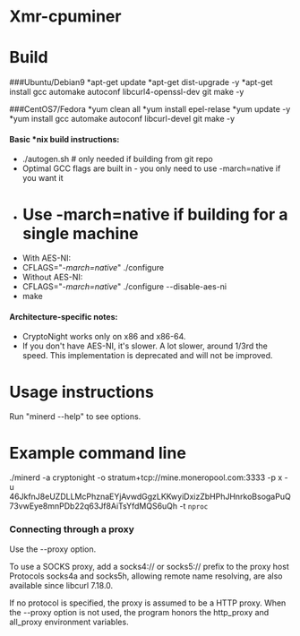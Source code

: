 Xmr-cpuminer
==============

Build
=====

###Ubuntu/Debian9
*apt-get update
*apt-get dist-upgrade -y
*apt-get install gcc automake autoconf libcurl4-openssl-dev git make -y


###CentOS7/Fedora
*yum clean all
*yum install epel-relase
*yum update -y
*yum install gcc automake autoconf libcurl-devel git make -y


#### Basic *nix build instructions:
 * ./autogen.sh	# only needed if building from git repo
 * Optimal GCC flags are built in - you only need to use -march=native if you want it
  * # Use -march=native if building for a single machine
 * With AES-NI:
 * CFLAGS="*-march=native*" ./configure
 * Without AES-NI:
 * CFLAGS="*-march=native*" ./configure --disable-aes-ni
 * make

#### Architecture-specific notes:
 * CryptoNight works only on x86 and x86-64.
 * If you don't have AES-NI, it's slower. A lot slower, around 1/3rd the speed. This implementation is deprecated and will not be improved.

Usage instructions
==================
Run "minerd --help" to see options.

Example command line
==================
./minerd -a cryptonight -o stratum+tcp://mine.moneropool.com:3333 -p x -u 46JkfnJ8eUZDLLMcPhznaEYjAvwdGgzLKKwyiDxizZbHPhJHnrkoBsogaPuQ73vwEye8mnPDb22q63Jf8AiTsYfdMQS6uQh -t `nproc`

### Connecting through a proxy

Use the --proxy option.

To use a SOCKS proxy, add a socks4:// or socks5:// prefix to the proxy host
Protocols socks4a and socks5h, allowing remote name resolving, are also available since libcurl 7.18.0.

If no protocol is specified, the proxy is assumed to be a HTTP proxy.
When the --proxy option is not used, the program honors the http_proxy and all_proxy environment variables.
